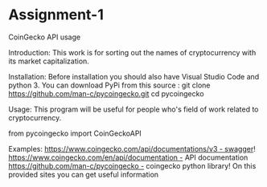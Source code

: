 # Assignment-1
CoinGecko API usage 

Introduction:
This work is for sorting out the names of cryptocurrency with its market capitalization.

Installation:
Before installation you should also have Visual Studio Code and python 3. You can download PyPi from this source : git clone https://github.com/man-c/pycoingecko.git
cd pycoingecko

Usage:
This program will be useful for people who's field of work related to cryptocurrency. 

from pycoingecko import CoinGeckoAPI

Examples:
https://www.coingecko.com/api/documentations/v3 - swagger!
https://www.coingecko.com/en/api/documentation - API documentation
https://github.com/man-c/pycoingecko - coingecko python library!
On this provided sites you can get useful information
